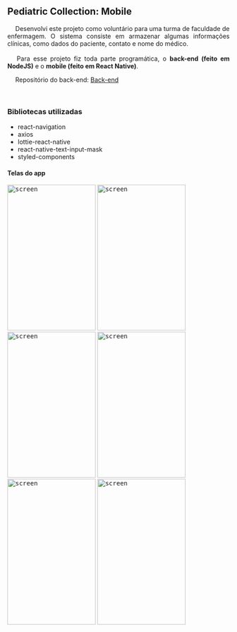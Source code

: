## Pediatric Collection: Mobile

<div style="text-align: justify">&emsp; Desenvolvi este projeto como voluntário para uma turma de faculdade de enfermagem. O sistema consiste em armazenar algumas informações clínicas, como dados do paciente, contato e nome do médico.</div><br/>

<div style="text-align: justify">&emsp; Para esse projeto fiz toda parte programática, o <b>back-end (feito em NodeJS)</b> e o <b>mobile (feito em React Native)</b>.

&emsp; Repositório do back-end: [Back-end](https://github.com/viniciusmendite/pediatric-collection-backend)

</div><br/>

### Bibliotecas utilizadas

- react-navigation
- axios
- lottie-react-native
- react-native-text-input-mask
- styled-components

#### Telas do app

<kbd><img src="https://github.com/viniciusmendite/PrintScreen/blob/master/pediatric-collection/screen1.png" alt="screen" width="200" height="331" /></kbd>
<kbd><img src="https://github.com/viniciusmendite/PrintScreen/blob/master/pediatric-collection/screen2.png" alt="screen" width="200" height="331" /></kbd>
<kbd><img src="https://github.com/viniciusmendite/PrintScreen/blob/master/pediatric-collection/screen3.png" alt="screen" width="200" height="331" /></kbd>
<kbd><img src="https://github.com/viniciusmendite/PrintScreen/blob/master/pediatric-collection/screen4.png" alt="screen" width="200" height="331" /></kbd>
<kbd><img src="https://github.com/viniciusmendite/PrintScreen/blob/master/pediatric-collection/screen5.png" alt="screen" width="200" height="331" /></kbd>
<kbd><img src="https://github.com/viniciusmendite/PrintScreen/blob/master/pediatric-collection/screen6.png" alt="screen" width="200" height="331" /></kbd>
